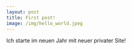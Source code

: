 ```yaml
---
layout: post
title: First post!
image: /img/hello_world.jpeg
---
```


Ich starte im neuen Jahr mit neuer privater Site!
